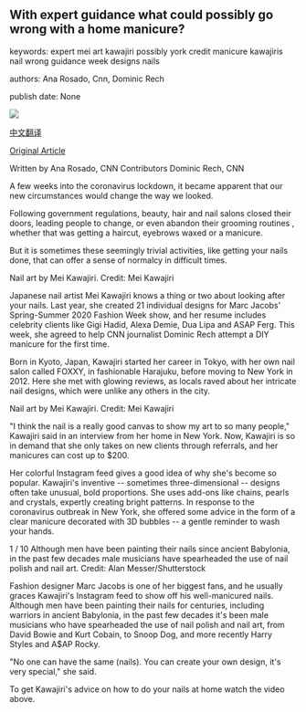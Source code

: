 ## With expert guidance what could possibly go wrong with a home manicure?

keywords: expert mei art kawajiri possibly york credit manicure kawajiris nail wrong guidance week designs nails

authors: Ana Rosado, Cnn, Dominic Rech

publish date: None

![](https://cdn.cnn.com/cnnnext/dam/assets/200506162606-manicure-at-home-beauty-1-super-tease.jpg)

[中文翻译](With%20expert%20guidance%20what%20could%20possibly%20go%20wrong%20with%20a%20home%20manicure%3F_zh.md)

[Original Article](https://edition.cnn.com/style/article/manicure-at-home-mei-kawajiri-nails/index.html)

Written by Ana Rosado, CNN Contributors Dominic Rech, CNN

A few weeks into the coronavirus lockdown, it became apparent that our new circumstances would change the way we looked.

Following government regulations, beauty, hair and nail salons closed their doors, leading people to change, or even abandon their grooming routines , whether that was getting a haircut, eyebrows waxed or a manicure.

But it is sometimes these seemingly trivial activities, like getting your nails done, that can offer a sense of normalcy in difficult times.

Nail art by Mei Kawajiri. Credit: Mei Kawajiri

Japanese nail artist Mei Kawajiri knows a thing or two about looking after your nails. Last year, she created 21 individual designs for Marc Jacobs' Spring-Summer 2020 Fashion Week show, and her resume includes celebrity clients like Gigi Hadid, Alexa Demie, Dua Lipa and ASAP Ferg. This week, she agreed to help CNN journalist Dominic Rech attempt a DIY manicure for the first time.

Born in Kyoto, Japan, Kawajiri started her career in Tokyo, with her own nail salon called FOXXY, in fashionable Harajuku, before moving to New York in 2012. Here she met with glowing reviews, as locals raved about her intricate nail designs, which were unlike any others in the city.

Nail art by Mei Kawajiri. Credit: Mei Kawajiri

"I think the nail is a really good canvas to show my art to so many people," Kawajiri said in an interview from her home in New York. Now, Kawajiri is so in demand that she only takes on new clients through referrals, and her manicures can cost up to $200.

Her colorful Instagram feed gives a good idea of why she's become so popular. Kawajiri's inventive -- sometimes three-dimensional -- designs often take unusual, bold proportions. She uses add-ons like chains, pearls and crystals, expertly creating bright patterns. In response to the coronavirus outbreak in New York, she offered some advice in the form of a clear manicure decorated with 3D bubbles -- a gentle reminder to wash your hands.



















1 / 10 Although men have been painting their nails since ancient Babylonia, in the past few decades male musicians have spearheaded the use of nail polish and nail art. Credit: Alan Messer/Shutterstock

Fashion designer Marc Jacobs is one of her biggest fans, and he usually graces Kawajiri's Instagram feed to show off his well-manicured nails. Although men have been painting their nails for centuries, including warriors in ancient Babylonia, in the past few decades it's been male musicians who have spearheaded the use of nail polish and nail art, from David Bowie and Kurt Cobain, to Snoop Dog, and more recently Harry Styles and A$AP Rocky.

"No one can have the same (nails). You can create your own design, it's very special," she said.

To get Kawajiri's advice on how to do your nails at home watch the video above.